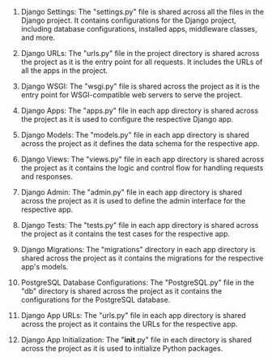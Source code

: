 1. Django Settings: The "settings.py" file is shared across all the files in the Django project. It contains configurations for the Django project, including database configurations, installed apps, middleware classes, and more.

2. Django URLs: The "urls.py" file in the project directory is shared across the project as it is the entry point for all requests. It includes the URLs of all the apps in the project.

3. Django WSGI: The "wsgi.py" file is shared across the project as it is the entry point for WSGI-compatible web servers to serve the project.

4. Django Apps: The "apps.py" file in each app directory is shared across the project as it is used to configure the respective Django app.

5. Django Models: The "models.py" file in each app directory is shared across the project as it defines the data schema for the respective app.

6. Django Views: The "views.py" file in each app directory is shared across the project as it contains the logic and control flow for handling requests and responses.

7. Django Admin: The "admin.py" file in each app directory is shared across the project as it is used to define the admin interface for the respective app.

8. Django Tests: The "tests.py" file in each app directory is shared across the project as it contains the test cases for the respective app.

9. Django Migrations: The "migrations" directory in each app directory is shared across the project as it contains the migrations for the respective app's models.

10. PostgreSQL Database Configurations: The "PostgreSQL.py" file in the "db" directory is shared across the project as it contains the configurations for the PostgreSQL database.

11. Django App URLs: The "urls.py" file in each app directory is shared across the project as it contains the URLs for the respective app.

12. Django App Initialization: The "__init__.py" file in each directory is shared across the project as it is used to initialize Python packages.